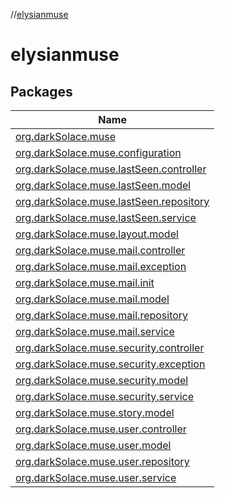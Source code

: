 //[elysianmuse](index.md)

# elysianmuse

## Packages

| Name |
|---|
| [org.darkSolace.muse](elysianmuse/org.darkSolace.muse/index.md) |
| [org.darkSolace.muse.configuration](elysianmuse/org.darkSolace.muse.configuration/index.md) |
| [org.darkSolace.muse.lastSeen.controller](elysianmuse/org.darkSolace.muse.lastSeen.controller/index.md) |
| [org.darkSolace.muse.lastSeen.model](elysianmuse/org.darkSolace.muse.lastSeen.model/index.md) |
| [org.darkSolace.muse.lastSeen.repository](elysianmuse/org.darkSolace.muse.lastSeen.repository/index.md) |
| [org.darkSolace.muse.lastSeen.service](elysianmuse/org.darkSolace.muse.lastSeen.service/index.md) |
| [org.darkSolace.muse.layout.model](elysianmuse/org.darkSolace.muse.layout.model/index.md) |
| [org.darkSolace.muse.mail.controller](elysianmuse/org.darkSolace.muse.mail.controller/index.md) |
| [org.darkSolace.muse.mail.exception](elysianmuse/org.darkSolace.muse.mail.exception/index.md) |
| [org.darkSolace.muse.mail.init](elysianmuse/org.darkSolace.muse.mail.init/index.md) |
| [org.darkSolace.muse.mail.model](elysianmuse/org.darkSolace.muse.mail.model/index.md) |
| [org.darkSolace.muse.mail.repository](elysianmuse/org.darkSolace.muse.mail.repository/index.md) |
| [org.darkSolace.muse.mail.service](elysianmuse/org.darkSolace.muse.mail.service/index.md) |
| [org.darkSolace.muse.security.controller](elysianmuse/org.darkSolace.muse.security.controller/index.md) |
| [org.darkSolace.muse.security.exception](elysianmuse/org.darkSolace.muse.security.exception/index.md) |
| [org.darkSolace.muse.security.model](elysianmuse/org.darkSolace.muse.security.model/index.md) |
| [org.darkSolace.muse.security.service](elysianmuse/org.darkSolace.muse.security.service/index.md) |
| [org.darkSolace.muse.story.model](elysianmuse/org.darkSolace.muse.story.model/index.md) |
| [org.darkSolace.muse.user.controller](elysianmuse/org.darkSolace.muse.user.controller/index.md) |
| [org.darkSolace.muse.user.model](elysianmuse/org.darkSolace.muse.user.model/index.md) |
| [org.darkSolace.muse.user.repository](elysianmuse/org.darkSolace.muse.user.repository/index.md) |
| [org.darkSolace.muse.user.service](elysianmuse/org.darkSolace.muse.user.service/index.md) |
